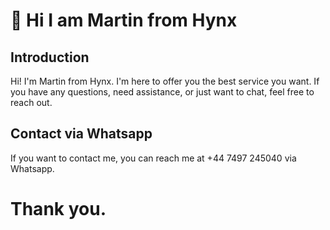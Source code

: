 # 👋 Hi I am Martin from Hynx

## Introduction

Hi! I'm Martin from Hynx. I'm here to offer you the best service you want. If you have any questions, need assistance, or just want to chat, feel free to reach out.

## Contact via Whatsapp

If you want to contact me, you can reach me at +44 7497 245040 via Whatsapp.

# Thank you.

<!---
MartinSurgenor/MartinSurgenor is a ✨ special ✨ repository because its `README.md` (this file) appears on your GitHub profile.
You can click the Preview link to take a look at your changes.
--->
